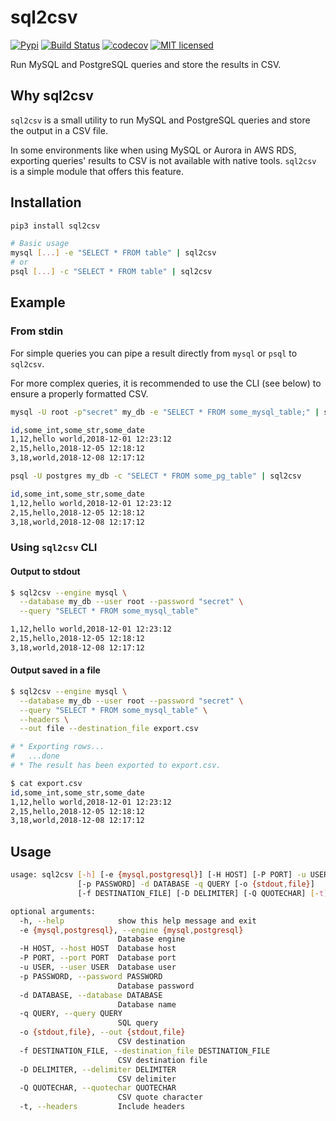 # sql2csv

[![Pypi](https://img.shields.io/pypi/v/sql2csv.svg)](https://pypi.org/project/sql2csv)
[![Build Status](https://github.com/gabfl/sql2csv/actions/workflows/ci.yml/badge.svg?branch=main)](https://github.com/gabfl/sql2csv/actions)
[![codecov](https://codecov.io/gh/gabfl/sql2csv/branch/main/graph/badge.svg)](https://codecov.io/gh/gabfl/sql2csv)
[![MIT licensed](https://img.shields.io/badge/license-MIT-green.svg)](https://raw.githubusercontent.com/gabfl/sql2csv/main/LICENSE)

Run MySQL and PostgreSQL queries and store the results in CSV.

## Why sql2csv

`sql2csv` is a small utility to run MySQL and PostgreSQL queries and store the output in a CSV file.

In some environments like when using MySQL or Aurora in AWS RDS, exporting queries' results to CSV is not available with native tools. `sql2csv` is a simple module that offers this feature.

## Installation

```bash
pip3 install sql2csv

# Basic usage
mysql [...] -e "SELECT * FROM table" | sql2csv
# or
psql [...] -c "SELECT * FROM table" | sql2csv
```

## Example

### From stdin

For simple queries you can pipe a result directly from `mysql` or `psql` to `sql2csv`.

For more complex queries, it is recommended to use the CLI (see below) to ensure a properly formatted CSV.

```bash
mysql -U root -p"secret" my_db -e "SELECT * FROM some_mysql_table;" | sql2csv

id,some_int,some_str,some_date
1,12,hello world,2018-12-01 12:23:12
2,15,hello,2018-12-05 12:18:12
3,18,world,2018-12-08 12:17:12
```

```bash
psql -U postgres my_db -c "SELECT * FROM some_pg_table" | sql2csv

id,some_int,some_str,some_date
1,12,hello world,2018-12-01 12:23:12
2,15,hello,2018-12-05 12:18:12
3,18,world,2018-12-08 12:17:12
```

### Using `sql2csv` CLI

#### Output to stdout

```bash
$ sql2csv --engine mysql \
  --database my_db --user root --password "secret" \
  --query "SELECT * FROM some_mysql_table"

1,12,hello world,2018-12-01 12:23:12
2,15,hello,2018-12-05 12:18:12
3,18,world,2018-12-08 12:17:12
```

#### Output saved in a file

```bash
$ sql2csv --engine mysql \
  --database my_db --user root --password "secret" \
  --query "SELECT * FROM some_mysql_table" \
  --headers \
  --out file --destination_file export.csv

# * Exporting rows...
#   ...done
# * The result has been exported to export.csv.

$ cat export.csv 
id,some_int,some_str,some_date
1,12,hello world,2018-12-01 12:23:12
2,15,hello,2018-12-05 12:18:12
3,18,world,2018-12-08 12:17:12
```

## Usage

```bash
usage: sql2csv [-h] [-e {mysql,postgresql}] [-H HOST] [-P PORT] -u USER
               [-p PASSWORD] -d DATABASE -q QUERY [-o {stdout,file}]
               [-f DESTINATION_FILE] [-D DELIMITER] [-Q QUOTECHAR] [-t]

optional arguments:
  -h, --help            show this help message and exit
  -e {mysql,postgresql}, --engine {mysql,postgresql}
                        Database engine
  -H HOST, --host HOST  Database host
  -P PORT, --port PORT  Database port
  -u USER, --user USER  Database user
  -p PASSWORD, --password PASSWORD
                        Database password
  -d DATABASE, --database DATABASE
                        Database name
  -q QUERY, --query QUERY
                        SQL query
  -o {stdout,file}, --out {stdout,file}
                        CSV destination
  -f DESTINATION_FILE, --destination_file DESTINATION_FILE
                        CSV destination file
  -D DELIMITER, --delimiter DELIMITER
                        CSV delimiter
  -Q QUOTECHAR, --quotechar QUOTECHAR
                        CSV quote character
  -t, --headers         Include headers
```

